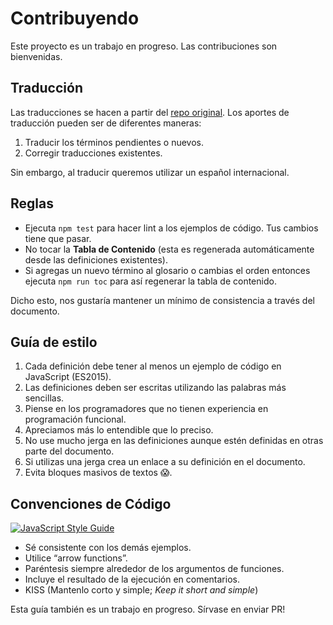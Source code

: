 # Contribuyendo

Este proyecto es un trabajo en progreso. Las contribuciones son bienvenidas.

## Traducción

Las traducciones se hacen a partir del [repo original](https://github.com/hemanth/functional-programming-jargon). Los aportes de traducción pueden ser de diferentes maneras:

 1. Traducir los términos pendientes o nuevos.
 2. Corregir traducciones existentes.

Sin embargo, al traducir queremos utilizar un español internacional.

## Reglas

 * Ejecuta `npm test` para hacer lint a los ejemplos de código. Tus cambios tiene que pasar.
 * No tocar la **Tabla de Contenido** (esta es regenerada automáticamente desde las definiciones existentes).
 * Si agregas un nuevo término al glosario o cambias el orden entonces ejecuta `npm run toc` para así regenerar la tabla de contenido.

Dicho esto, nos gustaría mantener un mínimo de consistencia a través del documento.

## Guía de estilo

 1. Cada definición debe tener al menos un ejemplo de código en JavaScript (ES2015).
 2. Las definiciones deben ser escritas utilizando las palabras más sencillas.
 3. Piense en los programadores que no tienen experiencia en programación funcional.
 4. Apreciamos más lo entendible que lo preciso.
 5. No use mucho jerga en las definiciones aunque estén definidas en otras parte del documento.
 6. Si utilizas una jerga crea un enlace a su definición en el documento.
 7. Evita bloques masivos de textos 😱.

## Convenciones de Código

[![JavaScript Style Guide](https://cdn.rawgit.com/feross/standard/master/badge.svg)](https://github.com/feross/standard)

 * Sé consistente con los demás ejemplos.
 * Utilice “arrow functions”.
 * Paréntesis siempre alrededor de los argumentos de funciones.
 * Incluye el resultado de la ejecución en comentarios.
 * KISS (Mantenlo corto y simple; _Keep it short and simple_)

Esta guía también es un trabajo en progreso. Sírvase en enviar PR!
